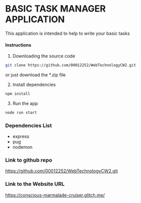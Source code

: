 # BASIC TASK MANAGER APPLICATION

This application is intended to help to write your basic tasks 

#### Instructions

1. Downloading the source code

```bash
git clone https://github.com/00012252/WebTechnologyCW2.git
```

or just download the \*.zip file

2. Install dependencies

```bash
npm install
```

3. Run the app

```bash
node run start
```

### Dependencies List

- express
- pug
- nodemon

### Link to github repo
https://github.com/00012252/WebTechnologyCW2.git

### Link to the Website URL

https://conscious-marmalade-cruiser.glitch.me/
